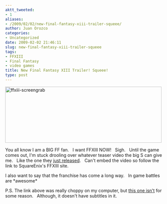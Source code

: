 ```yaml
---
aktt_tweeted:
- 1
aliases:
- /2009/02/02/new-final-fantasy-xiii-trailer-squeee/
author: Juan Orozco
categories:
- Uncategorized
date: 2009-02-02 21:46:11
slug: new-final-fantasy-xiii-trailer-squeee
tags:
- FFXIII
- Final Fantasy
- video games
title: New Final Fantasy XIII Trailer! Squeee!
type: post
---
```


<img class="aligncenter size-full wp-image-1425" title="ffxiii-screengrab" src="https://i1.wp.com/guamaso.com/wp-content/uploads/2009/02/ffxiii-screengrab.jpg?resize=500%2C179" alt="ffxiii-screengrab" width="500" height="179" data-recalc-dims="1" />

You all know I am a BIG FF fan.   I want FFXIII NOW!   Sigh.   Until the game comes out, I'm stuck drooling over whatever teaser video the big S can give me.   Like the one they <a href="http://na.square-enix.com/ff13/" target="_blank" rel="noopener noreferrer">just released</a>.   Can't embed the video so follow the link to SquareEnix's FFXIII site.

I also want to say that the franchise has come a long way.   In game battles are \*awesome\*

P.S. The link above was really choppy on my computer, but <a href="http://www.square-enix.co.jp/fabula/ff13/" target="_blank" rel="noopener noreferrer">this one isn't</a> for some reason.   Although, it doesn't have subtitles in it.